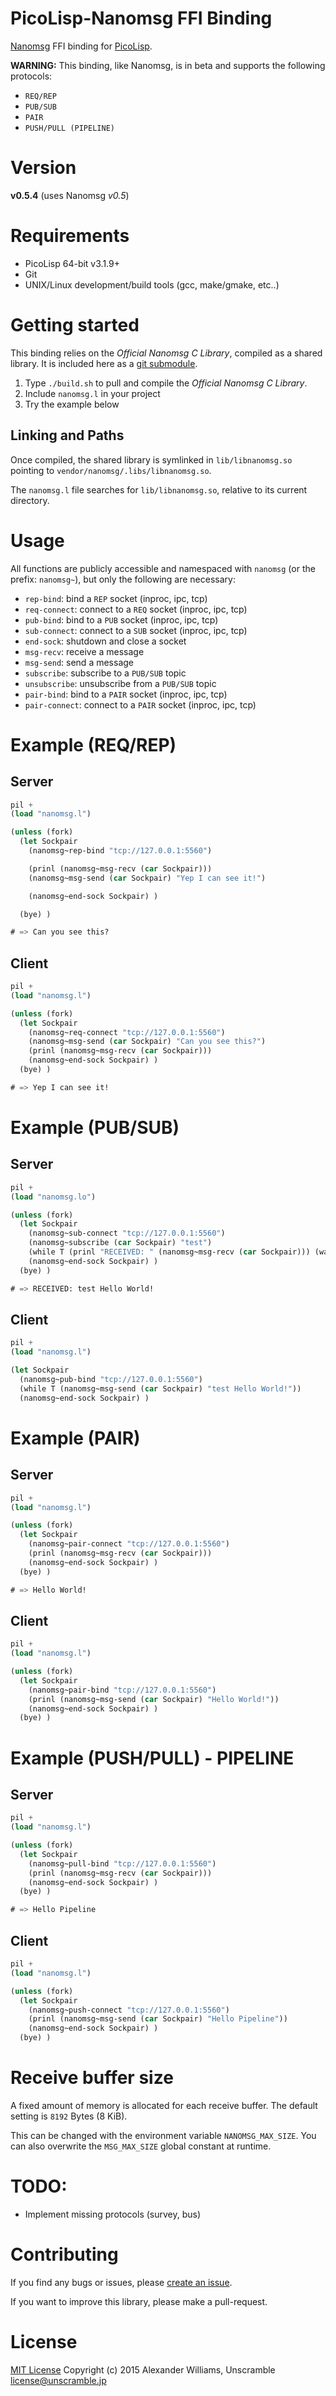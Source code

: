 # PicoLisp-Nanomsg FFI Binding

[Nanomsg](http://nanomsg.org/index.html) FFI binding for [PicoLisp](http://picolisp.com/).

**WARNING:** This binding, like Nanomsg, is in beta and supports the following protocols:

  * `REQ/REP`
  * `PUB/SUB`
  * `PAIR`
  * `PUSH/PULL (PIPELINE)`

# Version

**v0.5.4** (uses Nanomsg _v0.5_)

# Requirements

  * PicoLisp 64-bit v3.1.9+
  * Git
  * UNIX/Linux development/build tools (gcc, make/gmake, etc..)

# Getting started

This binding relies on the _Official Nanomsg C Library_, compiled as a shared library. It is included here as a [git submodule](http://git-scm.com/book/en/v2/Git-Tools-Submodules).

  1. Type `./build.sh` to pull and compile the _Official Nanomsg C Library_.
  2. Include `nanomsg.l` in your project
  3. Try the example below

## Linking and Paths

Once compiled, the shared library is symlinked in `lib/libnanomsg.so` pointing to `vendor/nanomsg/.libs/libnanomsg.so`.

The `nanomsg.l` file searches for `lib/libnanomsg.so`, relative to its current directory.

# Usage

All functions are publicly accessible and namespaced with `nanomsg` (or the prefix: `nanomsg~`), but only the following are necessary:

  * `rep-bind`: bind a `REP` socket (inproc, ipc, tcp)
  * `req-connect`: connect to a `REQ` socket (inproc, ipc, tcp)
  * `pub-bind`: bind to a `PUB` socket (inproc, ipc, tcp)
  * `sub-connect`: connect to a `SUB` socket (inproc, ipc, tcp)
  * `end-sock`: shutdown and close a socket
  * `msg-recv`: receive a message
  * `msg-send`: send a message
  * `subscribe`: subscribe to a `PUB/SUB` topic
  * `unsubscribe`: unsubscribe from a `PUB/SUB` topic
  * `pair-bind`: bind to a `PAIR` socket (inproc, ipc, tcp)
  * `pair-connect`: connect to a `PAIR` socket (inproc, ipc, tcp)

# Example (REQ/REP)

## Server

```lisp
pil +
(load "nanomsg.l")

(unless (fork)
  (let Sockpair
    (nanomsg~rep-bind "tcp://127.0.0.1:5560")

    (prinl (nanomsg~msg-recv (car Sockpair)))
    (nanomsg~msg-send (car Sockpair) "Yep I can see it!")

    (nanomsg~end-sock Sockpair) )

  (bye) )

# => Can you see this?
```

## Client

```lisp
pil +
(load "nanomsg.l")

(unless (fork)
  (let Sockpair
    (nanomsg~req-connect "tcp://127.0.0.1:5560")
    (nanomsg~msg-send (car Sockpair) "Can you see this?")
    (prinl (nanomsg~msg-recv (car Sockpair)))
    (nanomsg~end-sock Sockpair) )
  (bye) )

# => Yep I can see it!
```

# Example (PUB/SUB)

## Server

```lisp
pil +
(load "nanomsg.lo")

(unless (fork)
  (let Sockpair
    (nanomsg~sub-connect "tcp://127.0.0.1:5560")
    (nanomsg~subscribe (car Sockpair) "test")
    (while T (prinl "RECEIVED: " (nanomsg~msg-recv (car Sockpair))) (wait 1000 (nanomsg~unsubscribe 0 "test")))
    (nanomsg~end-sock Sockpair) )
  (bye) )

# => RECEIVED: test Hello World!
```

## Client

```lisp
pil +
(load "nanomsg.l")

(let Sockpair
  (nanomsg~pub-bind "tcp://127.0.0.1:5560")
  (while T (nanomsg~msg-send (car Sockpair) "test Hello World!"))
  (nanomsg~end-sock Sockpair) )
```

# Example (PAIR)

## Server

```lisp
pil +
(load "nanomsg.l")

(unless (fork)
  (let Sockpair
    (nanomsg~pair-connect "tcp://127.0.0.1:5560")
    (prinl (nanomsg~msg-recv (car Sockpair)))
    (nanomsg~end-sock Sockpair) )
  (bye) )

# => Hello World!
```

## Client

```lisp
pil +
(load "nanomsg.l")

(unless (fork)
  (let Sockpair
    (nanomsg~pair-bind "tcp://127.0.0.1:5560")
    (prinl (nanomsg~msg-send (car Sockpair) "Hello World!"))
    (nanomsg~end-sock Sockpair) )
  (bye) )
```

# Example (PUSH/PULL) - PIPELINE

## Server

```lisp
pil +
(load "nanomsg.l")

(unless (fork)
  (let Sockpair
    (nanomsg~pull-bind "tcp://127.0.0.1:5560")
    (prinl (nanomsg~msg-recv (car Sockpair)))
    (nanomsg~end-sock Sockpair) )
  (bye) )

# => Hello Pipeline
```

## Client

```lisp
pil +
(load "nanomsg.l")

(unless (fork)
  (let Sockpair
    (nanomsg~push-connect "tcp://127.0.0.1:5560")
    (prinl (nanomsg~msg-send (car Sockpair) "Hello Pipeline"))
    (nanomsg~end-sock Sockpair) )
  (bye) )
```

# Receive buffer size

A fixed amount of memory is allocated for each receive buffer. The default setting is `8192` Bytes (8 KiB).

This can be changed with the environment variable `NANOMSG_MAX_SIZE`. You can also overwrite the `MSG_MAX_SIZE` global constant at runtime.

# TODO:

  * Implement missing protocols (survey, bus)

# Contributing

If you find any bugs or issues, please [create an issue](https://github.com/aw/picolisp-nanomsg/issues/new).

If you want to improve this library, please make a pull-request.

# License

[MIT License](LICENSE)
Copyright (c) 2015 Alexander Williams, Unscramble <license@unscramble.jp>
